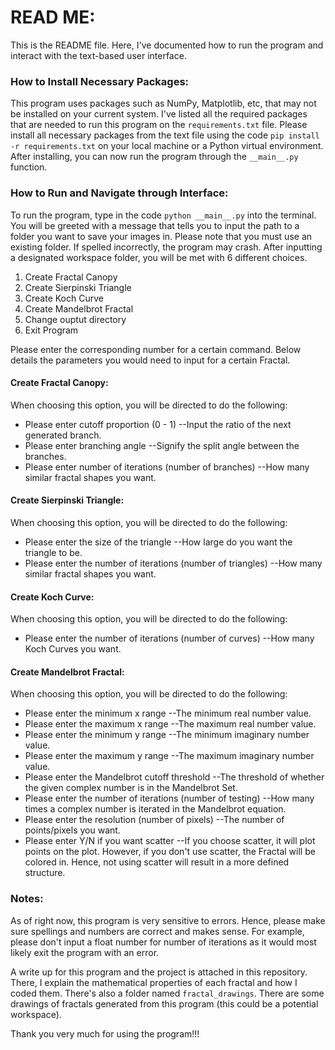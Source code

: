 # READ ME:
This is the README file. Here, I've documented how to run the program and interact with the 
text-based user interface.
### How to Install Necessary Packages:
This program uses packages such as NumPy, Matplotlib, etc, that may not be installed on your current
system. I've listed all the required packages that are needed to run this program on the `requirements.txt`
file. Please install all necessary packages from the text file using the code `pip install -r requirements.txt`
on your local machine or a Python virtual environment. After installing, you can now run the program through
the `__main__.py` function.
### How to Run and Navigate through Interface:
To run the program, type in the code `python __main__.py` into the terminal. You will be greeted with a message
that tells you to input the path to a folder you want to save your images in. Please note that you must use an
existing folder. If spelled incorrectly, the program may crash. 
After inputting a designated workspace folder, you will be met with 6 different choices. 
1. Create Fractal Canopy
2. Create Sierpinski Triangle
3. Create Koch Curve
4. Create Mandelbrot Fractal
5. Change ouptut directory
6. Exit Program
   
Please enter the corresponding number for a certain command. Below details the parameters you would need to input
for a certain Fractal.
#### Create Fractal Canopy:
When choosing this option, you will be directed to do the following:
- Please enter cutoff proportion (0 - 1) --Input the ratio of the next generated branch.
- Please enter branching angle --Signify the split angle between the branches.
- Please enter number of iterations (number of branches) --How many similar fractal shapes you want.
#### Create Sierpinski Triangle:
When choosing this option, you will be directed to do the following:
- Please enter the size of the triangle --How large do you want the triangle to be.
- Please enter the number of iterations (number of triangles) --How many similar fractal shapes you want.
#### Create Koch Curve:
When choosing this option, you will be directed to do the following:
- Please enter the number of iterations (number of curves) --How many Koch Curves you want.
#### Create Mandelbrot Fractal:
When choosing this option, you will be directed to do the following:
- Please enter the minimum x range --The minimum real number value.
- Please enter the maximum x range --The maximum real number value.
- Please enter the minimum y range --The minimum imaginary number value.
- Please enter the maximum y range --The maximum imaginary number value.
- Please enter the Mandelbrot cutoff threshold --The threshold of whether the given complex number is in the Mandelbrot Set.
- Please enter the number of iterations (number of testing) --How many times a complex number is iterated in the Mandelbrot equation.
- Please enter the resolution (number of pixels) --The number of points/pixels you want. 
- Please enter Y/N if you want scatter --If you choose scatter, it will plot points on the plot. However, if you don't use scatter, the Fractal will be colored in. Hence, not using scatter will result in a more defined structure.
### Notes:
As of right now, this program is very sensitive to errors. Hence, please make sure spellings and numbers are correct and makes sense. For example, please don't input a float number for number of iterations as it would most likely exit the program with an error. 

A write up for this program and the project is attached in this repository. There, I explain the mathematical properties of each fractal and how I coded them. There's also a folder named `fractal_drawings`. There are some drawings of fractals generated from this program (this could be a potential workspace).

Thank you very much for using the program!!!
